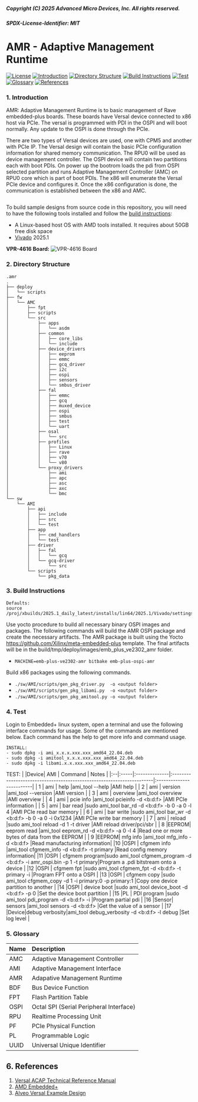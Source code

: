 ##### Copyright (C) 2025 Advanced Micro Devices, Inc.  All rights reserved.
##### SPDX-License-Identifier: MIT
# AMR - Adaptive Management Runtime
[![License](https://img.shields.io/badge/license-MIT-green)](./LICENSE)
[![Introduction](https://img.shields.io/badge/-1._Introduction-informational)](#1-introduction)
[![Directory Structure](https://img.shields.io/badge/-2._Directory_Structure-bluegreen)](#3-directory-structure)
[![Build Instructions](https://img.shields.io/badge/-3._Build_Instructions-critical)](#2-build-instructions)
[![Test](https://img.shields.io/badge/-4._Test-important)](#4-test)
[![Glossary](https://img.shields.io/badge/-6._Glossary-yellow)](#5-glossary)
[![References](https://img.shields.io/badge/-7._References-lightgrey)](#6-references)

### 1. Introduction
AMR: Adaptive Management Runtime is to basic management of Rave embedded-plus boards. These boards have Versal device  connected to x86 host via PCIe. The versal is programmed with PDI in the OSPI and will boot normally. Any update to the OSPI is done through the PCIe.

There are two types of Versal devices are used, one with CPM5 and another with PCIe IP.
The Versal design will contain the basic PCIe configuration information for shared memory communication. The RPU0 will be used as device management controller. The OSPI device will contain two partitions each with boot PDIs. On power up the bootrom loads the pdi from OSPI selected partition and runs Adaptive Management Controller (AMC) on RPU0 core which is part of boot PDIs. The x86 will enumerate the Versal PCIe device and configures it. Once the x86 configuration is done, the communication is established between the x86 and AMC.
```
 ```

To build sample designs from source code in this repository, you will need to have the
following tools installed and follow the [build instructions](#2-build-instructions):

- A Linux-based host OS with AMD tools installed. It requires about 50GB free disk space
- [Vivado][1] 2025.1

[1]: https://www.xilinx.com/support/download/index.html/content/xilinx/en/downloadNav/vivado-design-tools.html
[2]: https://www.xilinx.com/support/download/index.html/content/xilinx/en/downloadNav/embedded-design-tools.html

<b>VPR-4616 Board:</b>
![VPR-4616 Board](https://www.amd.com/content/dam/amd/en/images/products/som/2474370-sapphire-edge-vpr-4616.png)

### 2. Directory Structure
```
.amr
.
├── deploy
│   └── scripts
├── fw
│   └── AMC
│       ├── fpt
│       ├── scripts
│       └── src
│           ├── apps
│           │   └── asdm
│           ├── common
│           │   ├── core_libs
│           │   └── include
│           ├── device_drivers
│           │   ├── eeprom
│           │   ├── emmc
│           │   ├── gcq_driver
│           │   ├── i2c
│           │   ├── ospi
│           │   ├── sensors
│           │   └── smbus_driver
│           ├── fal
│           │   ├── emmc
│           │   ├── gcq
│           │   ├── muxed_device
│           │   ├── ospi
│           │   ├── smbus
│           │   ├── test
│           │   └── uart
│           ├── osal
│           │   └── src
│           ├── profiles
│           │   ├── Linux
│           │   ├── rave
│           │   ├── v70
│           │   └── v80
│           └── proxy_drivers
│               ├── ami
│               ├── apc
│               ├── asc
│               ├── axc
│               └── bmc
└── sw
    └── AMI
        ├── api
        │   ├── include
        │   ├── src
        │   └── test
        ├── app
        │   ├── cmd_handlers
        │   └── test
        ├── driver
        │   ├── fal
        │   │   └── gcq
        │   └── gcq-driver
        │       └── src
        └── scripts
            └── pkg_data

```
### 3. Build Instructions
```
Defaults:
source /proj/xbuilds/2025.1_daily_latest/installs/lin64/2025.1/Vivado/settings64.sh
```

Use yocto procedure to build all necessary binary OSPI images and packages. The following commands will build the AMR OSPI package and create the necessary artifacts. The AMR package is built using the Yocto https://github.com/Xilinx/meta-embedded-plus template. The final artifacts will be in the
build/tmp/deploy/images/emb_plus_ve2302_amr folder.<br>
- `MACHINE=emb-plus-ve2302-amr bitbake emb-plus-ospi-amr`

Build x86 packages using the following commands.
- `./sw/AMI/scripts/gen_pkg_driver.py  -o <output folder>`
- `./sw/AMI/scripts/gen_pkg_libami.py  -o <output folder>`
- `./sw/AMI/scripts/gen_pkg_amitool.py -o <output folder>`

### 4. Test
Login to Embedded+ linux system, open a terminal and use the following interface
commands for usage. Some of the commands are mentioned below. Each command has
the help to get more info and command usage.
```
INSTALL:
- sudo dpkg -i ami_x.x.x.xxx.xxx_amd64_22.04.deb
- sudo dpkg -i amitool_x.x.x.xxx.xxx_amd64_22.04.deb
- sudo dpkg -i libami.x.x.xxx.xxx_amd64_22.04.deb
```
TEST:
|   |Device|  AMI          |   Command                                                             |         Notes            |
|:--|:-----|:--------------|:----------------------------------------------------------------------|:-------------------------|
| 1 | ami  | help          |ami_tool --help                                                        |AMI help                  |
| 2 | ami  | version       |ami_tool --version                                                     |AMI version               |
| 3 | ami  | overview      |ami_tool overview                                                      |AMI overview              |
| 4 | ami  | pcie info     |ami_tool pcieinfo -d <b:d:f>                                           |AMI PCIe information      |
| 5 | ami  | bar read      |sudo ami_tool bar_rd -d <b:d:f> -b 0 -a 0 -l 4                         |AMI PCIe read bar memory  |
| 6 | ami  | bar write     |sudo ami_tool bar_wr -d <b:d:f> -b 0 -a 0 -i 0x1234                    |AMI PCIe write bar memory |
| 7 | ami  | reload        |sudo ami_tool reload -d 1 -t driver	                                   |AMI reload driver/pci/sbr |
| 8 |EEPROM| eeprom read   |ami_tool eeprom_rd -d <b:d:f> -a 0 -l 4	                               |Read one or more bytes of data from the EEPROM |
| 9 |EEPROM| mfg info      |ami_tool mfg_info -d <b:d:f>	                                       |Read manufacturing  information|
|10 |OSPI  | cfgmem info   |ami_tool cfgmem_info -d <b:d:f> -t primary                             |Read config memory information|
|11 |OSPI  | cfgmem program|sudo ami_tool cfgmem_program -d <b:d:f> -i amr_ospi.bin -p 1 -t primary|Program a .pdi bitstream onto a device |
|12 |OSPI  | cfgmem fpt    |sudo ami_tool cfgmem_fpt -d <b:d:f> -t primary -i <fpt file>	       |Program FPT onto a OSPI |
|13 |OSPI  | cfgmem copy   |sudo ami_tool cfgmem_copy -d 1 -i primary:0 -p primary:1	           |Copy one device partition to another |
|14 |OSPI  | device boot   |sudo ami_tool device_boot -d <b:d:f> -p 0	                           |Set the device boot partition |
|15 |PL    | PDI program   |sudo ami_tool pdi_program -d <b:d:f> -i <pdi>	                       |Program partial pdi |
|16 |Sensor| sensors       |ami_tool sensors -d <b:d:f>	                                           |Get the value of a sensor |
|17 |Device|debug verbosity|ami_tool debug_verbosity -d <b:d:f> -l debug	                       |Set log level |

### 5. Glossary
| Name | Description   				             |
| :----| :---------------------------------------|
| AMC  | Adaptive Management Controller          |
| AMI  | Adaptive Management Interface           |
| AMR  | Adapative Management Runtime            |
| BDF  | Bus Device Function                     |
| FPT  | Flash Partition Table		             |
| OSPI | Octal SPI (Serial Peripheral Interface) |
| RPU  | Realtime Processing Unit	             |
| PF   | PCIe Physical Function  	             |
| PL   | Programmable Logic			             |
| UUID | Universal Unique Identifier             |

## 6. References
1. [Versal ACAP Technical Reference Manual](https://docs.xilinx.com/r/en-US/am011-versal-acap-trm/Introduction)
2. [AMD Embedded+](https://www.amd.com/en/products/embedded/embedded-plus.html)
3. [Alveo Versal Example Design](https://xilinx.github.io/AVED/)
